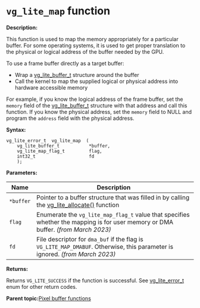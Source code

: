 # `vg_lite_map` function

**Description:**

This function is used to map the memory appropriately for a particular buffer. For some operating systems, it is used to get proper translation to the physical or logical address of the buffer needed by the GPU.

To use a frame buffer directly as a target buffer:

-   Wrap a [vg\_lite\_buffer\_t](vg_lite_buffer_t_structure_001.md) structure around the buffer
-   Call the kernel to map the supplied logical or physical address into hardware accessible memory

For example, if you know the logical address of the frame buffer, set the `memory` field of the [vg\_lite\_buffer\_t](vg_lite_buffer_t_structure_001.md) structure with that address and call this function. If you know the physical address, set the `memory` field to NULL and program the `address` field with the physical address.

**Syntax:**

```
vg_lite_error_t  vg_lite_map  (
    vg_lite_buffer_t           *buffer,
    vg_lite_map_flag_t         flag,
    int32_t                    fd
    );
```

**Parameters:**

|Name|Description|
|----|-----------|
|`*buffer`|Pointer to a buffer structure that was filled in by calling the [vg\_lite\_allocate\(\)](vg_lite_allocate_function.md) function|
|`flag`|Enumerate the `vg_lite_map_flag_t` value that specifies whether the mapping is for user memory or DMA buffer. *\(from March 2023\)*|
|`fd`|File descriptor for `dma_buf` if the flag is `VG_LITE_MAP_DMABUF`. Otherwise, this parameter is ignored. *\(from March 2023\)*|

**Returns:**

Returns `VG_LITE_SUCCESS` if the function is successful. See [vg\_lite\_error\_t](vg_lite_error_t_enumeration.md) enum for other return codes.

**Parent topic:**[Pixel buffer functions](../topics/pixel_buffer_functions.md)


